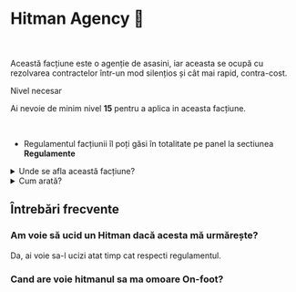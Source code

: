 
# Hitman Agency 🎯 

<br><br>
Această facțiune este o agenție de asasini, iar aceasta se ocupă cu rezolvarea contractelor într-un mod silențios și cât mai rapid, contra-cost.

<div class="danger-container">
    <p class="title">Nivel necesar</p>
    <p class="description">Ai nevoie de minim nivel <strong>15</strong> pentru a aplica in aceasta facțiune.</p>
</div> <br>

- Regulamentul facțiunii îl poți găsi în totalitate pe panel la sectiunea <b> Regulamente </b>

<details class="details custom-block">
    <summary>Unde se afla această facțiune?</summary>
    <p><img src="https://i.imgur.com/5HI7hv3.png" alt="Locație Hitman" title="Locație Hitman"></p>
</details>

<details class="details custom-block">
    <summary>Cum arată?</summary>
    <p><img src="https://i.imgur.com/DMIyo9P.png" alt="HQ Hitman" title="HQ Hitman"></p>
</details>



## Întrebări frecvente

### Am voie să ucid un Hitman dacă acesta mă urmărește?
Da, ai voie sa-l ucizi atat timp cat respecti regulamentul.

### Cand are voie hitmanul sa ma omoare On-foot?